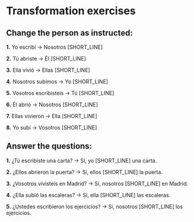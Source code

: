 # Transformation exercises

## Change the person as instructed:

**1.** Yo escribí → Nosotros [SHORT_LINE]

**2.** Tú abriste → Él [SHORT_LINE]

**3.** Ella vivió → Ellas [SHORT_LINE]

**4.** Nosotros subimos → Yo [SHORT_LINE]

**5.** Vosotros escribisteis → Tú [SHORT_LINE]

**6.** Él abrió → Nosotros [SHORT_LINE]

**7.** Ellas vivieron → Ella [SHORT_LINE]

**8.** Yo subí → Vosotros [SHORT_LINE]

## Answer the questions:

**1.** ¿Tú escribiste una carta? → Sí, yo [SHORT_LINE] una carta.

**2.** ¿Ellos abrieron la puerta? → Sí, ellos [SHORT_LINE] la puerta.

**3.** ¿Vosotros vivisteis en Madrid? → Sí, nosotros [SHORT_LINE] en Madrid.

**4.** ¿Ella subió las escaleras? → Sí, ella [SHORT_LINE] las escaleras.

**5.** ¿Ustedes escribieron los ejercicios? → Sí, nosotros [SHORT_LINE] los ejercicios.